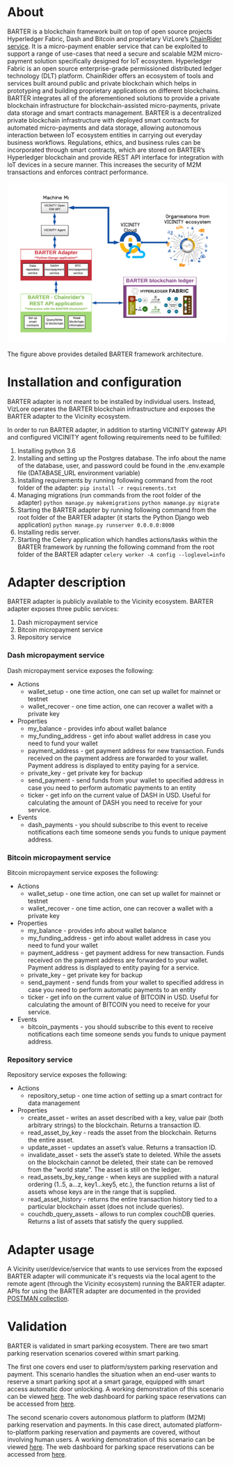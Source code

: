 # About

BARTER is a blockchain framework built on top of open source projects Hyperledger Fabric, Dash and Bitcoin and proprietary VizLore’s [ChainRider service](https://chainrider.io/). It is a micro-payment enabler service that can be exploited to support a range of use-cases that need a secure and scalable M2M micro-payment solution specifically designed for IoT ecosystem. Hyperledger Fabric is an open source enterprise-grade permissioned distributed ledger technology (DLT) platform. ChainRider offers an ecosystem of tools and services built around public and private blockchain which helps in prototyping and building proprietary applications on different blockchains. BARTER integrates all of the aforementioned solutions to provide a private blockchain infrastructure for blockchain-assisted micro-payments, private data storage and smart contracts management. BARTER is a decentralized private blockchain infrastructure with deployed smart contracts for automated micro-payments and data storage, allowing autonomous interaction between IoT ecosystem entities in carrying out everyday business workflows. Regulations, ethics, and business rules can be incorporated through smart contracts, which are stored on BARTER’s Hyperledger blockchain and provide REST API interface for integration with IoT devices in a secure manner. This increases the security of M2M transactions and enforces contract performance. 

![BARTER Architecture](BARTER_architecture.png)

The figure above provides detailed BARTER framework architecture.

# Installation and configuration

BARTER adapter is not meant to be installed by individual users. Instead, VizLore operates the BARTER blockchain infrastructure and exposes the BARTER adapter to the Vicinity ecosystem. 

In order to run BARTER adapter, in addition to starting VICINITY gateway API and configured VICINITY agent following requirements need to be fulfilled:
1. Installing python 3.6
2. Installing and setting up the Postgres database. The info about the name of the database, user, and password could be found in the .env.example file (DATABASE_URL environment variable)
3. Installing requirements by running following command from the root folder of the adapter:
`pip install -r requirements.txt`
4. Managing migrations (run commands from the root folder of the adapter)
`python manage.py makemigrations` `python mamange.py migrate` 
5. Starting the BARTER adapter by running following command from the root folder of the BARTER adapter (it starts the Python Django web application)
`python manage.py runserver 0.0.0.0:8000`
6. Installing redis server.
6. Starting the Celery application which handles actions/tasks within the BARTER framework by running the following command from the root folder of the BARTER adapter
`celery worker -A config --loglevel=info`

# Adapter description

BARTER adapter is publicly available to the Vicinity ecosystem. BARTER adapter exposes three public services:
1. Dash micropayment service
2. Bitcoin micropayment service
3. Repository service

### Dash micropayment service

Dash micropayment service exposes the following:
* Actions
  * wallet_setup - one time action, one can set up wallet for mainnet or testnet
  * wallet_recover - one time action, one can recover a wallet with a private key
* Properties
  * my_balance - provides info about wallet balance
  * my_funding_address - get info about wallet address in case you need to fund your wallet
  * payment_address - get payment address for new transaction. Funds received on the payment address are forwarded to your wallet. Payment address is displayed to entity paying for a service. 
  * private_key - get private key for backup
  * send_payment - send funds from your wallet to specified address in case you need to perform automatic payments to an entity
  * ticker - get info on the current value of DASH in USD. Useful for calculating the amount of DASH you need to receive for your service.
* Events
  * dash_payments - you should subscribe to this event to receive notifications each time someone sends you funds to unique payment address.
  
  
### Bitcoin micropayment service

Bitcoin micropayment service exposes the following:

* Actions
  * wallet_setup - one time action, one can set up wallet for mainnet or testnet
  * wallet_recover - one time action, one can recover a wallet with a private key
* Properties
  * my_balance - provides info about wallet balance
  * my_funding_address - get info about wallet address in case you need to fund your wallet
  * payment_address - get payment address for new transaction. Funds received on the payment address are forwarded to your wallet. Payment address is displayed to entity paying for a service. 
  * private_key - get private key for backup
  * send_payment - send funds from your wallet to specified address in case you need to perform automatic payments to an entity
  * ticker - get info on the current value of BITCOIN in USD. Useful for calculating the amount of BITCOIN you need to receive for your service.
* Events
  * bitcoin_payments - you should subscribe to this event to receive notifications each time someone sends you funds to unique payment address.

### Repository service

Repository service exposes the following:

* Actions
  * repository_setup - one time action of setting up a smart contract for data management
* Properties
  * create_asset - writes an asset described with a key, value pair  (both arbitrary strings) to the blockchain. Returns a transaction ID.  
  * read_asset_by_key - reads the asset from the blockchain. Returns the entire asset. 
  * update_asset - updates an asset’s value. Returns a transaction ID.
  * invalidate_asset - sets the asset’s state to deleted. While the assets on the blockchain cannot be deleted, their state can be removed from the “world state”. The asset is still on the ledger.
  * read_assets_by_key_range - when keys are supplied with a natural ordering (1..5, a...z, key1...key5, etc.), the function returns a list of assets whose keys are in the range that is supplied. 
  * read_asset_history - returns the entire transaction history tied to a particular blockchain asset (does not include queries).
  * couchdb_query_assets - allows to run complex couchDB queries. Returns a list of assets that satisfy the query supplied. 

# Adapter usage

A Vicinity user/device/service that wants to use services from the exposed BARTER adapter will communicate it's requests via the local agent to the remote agent (through the Vicinity ecosystem) running the BARTER adapter. APIs for using the BARTER adapter are documented in the provided [POSTMAN collection](https://drive.google.com/drive/folders/1m3syArnwDn0RYZ5FDFjLAi0XxL87loP7?usp=sharing). 

# Validation 

BARTER is validated in smart parking ecosystem. There are two smart parking reservation scenarios covered within smart parking. 

The first one covers end user to platform/system parking reservation and payment. This scenario handles the situation when an end-user wants to reserve a smart parking spot at a smart garage, equipped with smart access automatic door unlocking. A working demonstration of this scenario can be viewed [here](https://www.youtube.com/watch?v=jrqIGyOWNDU). The web dashboard for parking space reservations can be accessed from [here](http://smartgarage.block-chain-labs.com:8000).

The second scenario covers autonomous platform to platform (M2M) parking reservation and payments. In this case direct, automated platform-to-platform parking reservation and payments are covered, without involving human users. A working demonstration of this scenario can be viewed [here](https://www.youtube.com/watch?v=CD2j8u2hmUs). The web dashboard for parking space reservations can be accessed from [here](http://smarthotel.block-chain-labs.com:8000).

